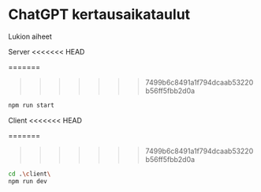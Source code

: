 # ChatGPT kertausaikataulut

Lukion aiheet

Server
<<<<<<< HEAD

=======
>>>>>>> 7499b6c8491a1f794dcaab53220b56ff5fbb2d0a
```bash
npm run start
```

Client
<<<<<<< HEAD

=======
>>>>>>> 7499b6c8491a1f794dcaab53220b56ff5fbb2d0a
```bash
cd .\client\
npm run dev
```
